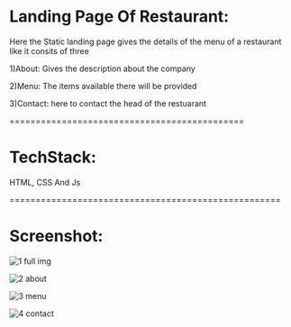 Landing Page Of Restaurant:
================================
Here the Static landing page gives the details of the menu of a restaurant like it consits of three 

 1)About: Gives the description about the company

 2)Menu: The items available there will be provided
 
 3)Contact: here to contact the head of the restuarant
 
 =============================================
 
 TechStack:
 ==================
 
 HTML, CSS And  Js
 
 ====================================================
 
 Screenshot:
 =====================
 

 ![1 full img](https://github.com/Ruksana-begum/Landing_page/assets/127771632/c7658854-12ff-4650-93a1-65c17542dcca)

 ![2 about](https://github.com/Ruksana-begum/Landing_page/assets/127771632/7e54bdf8-7eae-43c2-b5b6-32180c9b00a1)

 ![3 menu](https://github.com/Ruksana-begum/Landing_page/assets/127771632/52ae18e6-4247-4f94-b7bc-b33aa57df7dd)

![4 contact](https://github.com/Ruksana-begum/Landing_page/assets/127771632/c234449e-7633-43c7-af94-56600a560ca9)



